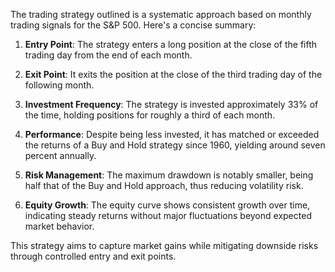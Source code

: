 The trading strategy outlined is a systematic approach based on monthly trading signals for the S&P 500. Here's a concise summary:

1. **Entry Point**: The strategy enters a long position at the close of the fifth trading day from the end of each month.

2. **Exit Point**: It exits the position at the close of the third trading day of the following month.

3. **Investment Frequency**: The strategy is invested approximately 33% of the time, holding positions for roughly a third of each month.

4. **Performance**: Despite being less invested, it has matched or exceeded the returns of a Buy and Hold strategy since 1960, yielding around seven percent annually.

5. **Risk Management**: The maximum drawdown is notably smaller, being half that of the Buy and Hold approach, thus reducing volatility risk.

6. **Equity Growth**: The equity curve shows consistent growth over time, indicating steady returns without major fluctuations beyond expected market behavior.

This strategy aims to capture market gains while mitigating downside risks through controlled entry and exit points.
